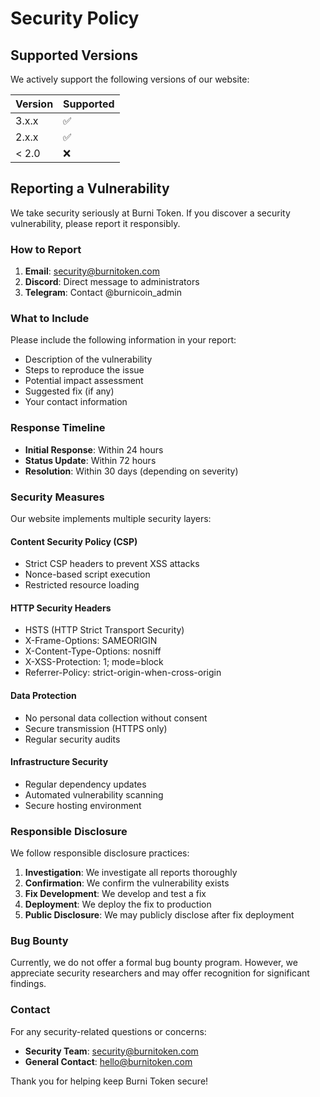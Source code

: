 # Security Policy

## Supported Versions

We actively support the following versions of our website:

| Version | Supported          |
| ------- | ------------------ |
| 3.x.x   | :white_check_mark: |
| 2.x.x   | :white_check_mark: |
| < 2.0   | :x:                |

## Reporting a Vulnerability

We take security seriously at Burni Token. If you discover a security vulnerability, please report it responsibly.

### How to Report

1. **Email**: security@burnitoken.com
2. **Discord**: Direct message to administrators
3. **Telegram**: Contact @burnicoin_admin

### What to Include

Please include the following information in your report:

- Description of the vulnerability
- Steps to reproduce the issue
- Potential impact assessment
- Suggested fix (if any)
- Your contact information

### Response Timeline

- **Initial Response**: Within 24 hours
- **Status Update**: Within 72 hours
- **Resolution**: Within 30 days (depending on severity)

### Security Measures

Our website implements multiple security layers:

#### Content Security Policy (CSP)
- Strict CSP headers to prevent XSS attacks
- Nonce-based script execution
- Restricted resource loading

#### HTTP Security Headers
- HSTS (HTTP Strict Transport Security)
- X-Frame-Options: SAMEORIGIN
- X-Content-Type-Options: nosniff
- X-XSS-Protection: 1; mode=block
- Referrer-Policy: strict-origin-when-cross-origin

#### Data Protection
- No personal data collection without consent
- Secure transmission (HTTPS only)
- Regular security audits

#### Infrastructure Security
- Regular dependency updates
- Automated vulnerability scanning
- Secure hosting environment

### Responsible Disclosure

We follow responsible disclosure practices:

1. **Investigation**: We investigate all reports thoroughly
2. **Confirmation**: We confirm the vulnerability exists
3. **Fix Development**: We develop and test a fix
4. **Deployment**: We deploy the fix to production
5. **Public Disclosure**: We may publicly disclose after fix deployment

### Bug Bounty

Currently, we do not offer a formal bug bounty program. However, we appreciate security researchers and may offer recognition for significant findings.

### Contact

For any security-related questions or concerns:

- **Security Team**: security@burnitoken.com
- **General Contact**: hello@burnitoken.com

Thank you for helping keep Burni Token secure!

